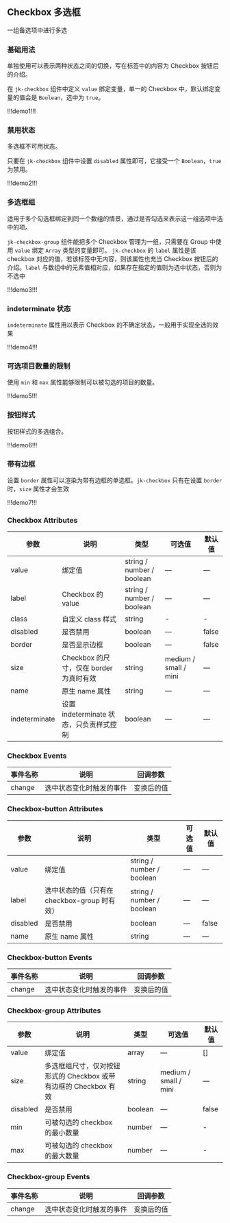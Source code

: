 ## Checkbox 多选框

一组备选项中进行多选

### 基础用法

单独使用可以表示两种状态之间的切换，写在标签中的内容为 Checkbox 按钮后的介绍。

在 `jk-checkbox` 组件中定义 `value` 绑定变量，单一的 Checkbox 中，默认绑定变量的值会是 `Boolean`，选中为 `true`。

!!!demo1!!!

### 禁用状态

多选框不可用状态。

只要在 `jk-checkbox` 组件中设置 `disabled` 属性即可，它接受一个 `Boolean`，`true` 为禁用。

!!!demo2!!!

### 多选框组

适用于多个勾选框绑定到同一个数组的情景，通过是否勾选来表示这一组选项中选中的项。

`jk-checkbox-group` 组件能把多个 Checkbox 管理为一组，只需要在 Group 中使用 `value` 绑定 `Array` 类型的变量即可。 `jk-checkbox` 的 `label` 属性是该 checkbox 对应的值，若该标签中无内容，则该属性也充当 Checkbox 按钮后的介绍。`label` 与数组中的元素值相对应，如果存在指定的值则为选中状态，否则为不选中

!!!demo3!!!

### indeterminate 状态

`indeterminate` 属性用以表示 Checkbox 的不确定状态，一般用于实现全选的效果

!!!demo4!!!

### 可选项目数量的限制

使用 `min` 和 `max` 属性能够限制可以被勾选的项目的数量。

!!!demo5!!!

### 按钮样式

按钮样式的多选组合。

!!!demo6!!!

### 带有边框

设置 `border` 属性可以渲染为带有边框的单选框。`jk-checkbox` 只有在设置 `border` 时，`size` 属性才会生效

!!!demo7!!!

### Checkbox Attributes

| 参数          | 说明                                    | 类型                      | 可选值                | 默认值 |
| ------------- | --------------------------------------- | ------------------------- | --------------------- | ------ |
| value         | 绑定值                                  | string / number / boolean | —                     | —      |
| label         | Checkbox 的 value                       | string / number / boolean | —                     | —      |
| class         | 自定义 class 样式                       | string                    | -                     | -      |
| disabled      | 是否禁用                                | boolean                   | —                     | false  |
| border        | 是否显示边框                            | boolean                   | —                     | false  |
| size          | Checkbox 的尺寸，仅在 border 为真时有效 | string                    | medium / small / mini | —      |
| name          | 原生 name 属性                          | string                    | —                     | —      |
| indeterminate | 设置 indeterminate 状态，只负责样式控制 | boolean                   | —                     | —      |

### Checkbox Events

| 事件名称 | 说明                     | 回调参数   |
| -------- | ------------------------ | ---------- |
| change   | 选中状态变化时触发的事件 | 变换后的值 |

### Checkbox-button Attributes

| 参数     | 说明                                         | 类型                      | 可选值 | 默认值 |
| -------- | -------------------------------------------- | ------------------------- | ------ | ------ |
| value    | 绑定值                                       | string / number / boolean | —      | —      |
| label    | 选中状态的值（只有在 checkbox-group 时有效） | string / number / boolean | —      | —      |
| disabled | 是否禁用                                     | boolean                   | —      | false  |
| name     | 原生 name 属性                               | string                    | —      | —      |

### Checkbox-button Events

| 事件名称 | 说明                     | 回调参数   |
| -------- | ------------------------ | ---------- |
| change   | 选中状态变化时触发的事件 | 变换后的值 |

### Checkbox-group Attributes

| 参数     | 说明                                                             | 类型    | 可选值                | 默认值 |
| -------- | ---------------------------------------------------------------- | ------- | --------------------- | ------ |
| value    | 绑定值                                                           | array   | —                     | []     |
| size     | 多选框组尺寸，仅对按钮形式的 Checkbox 或带有边框的 Checkbox 有效 | string  | medium / small / mini | —      |
| disabled | 是否禁用                                                         | boolean | —                     | false  |
| min      | 可被勾选的 checkbox 的最小数量                                   | number  | —                     | -      |
| max      | 可被勾选的 checkbox 的最大数量                                   | number  | —                     | -      |

### Checkbox-group Events

| 事件名称 | 说明                     | 回调参数   |
| -------- | ------------------------ | ---------- |
| change   | 选中状态变化时触发的事件 | 变换后的值 |

